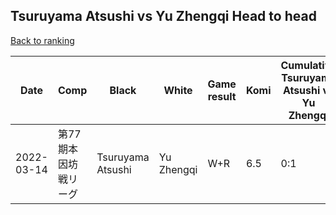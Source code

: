 ## Tsuruyama Atsushi vs Yu Zhengqi Head to head

[Back to ranking](../../index.md)




| **Date** | **Comp** | **Black** | **White** | **Game result** | **Komi** | **Cumulative Tsuruyama Atsushi vs Yu Zhengqi** | **Tsuruyama Atsushi streak** | **Yu Zhengqi streak** | 
| --- | --- | --- | --- | --- | --- | --- | --- | --- |
| 2022-03-14 | 第77期本因坊戦リーグ | Tsuruyama Atsushi | Yu Zhengqi | W+R | 6.5 | 0:1 | 0 | 1 |




